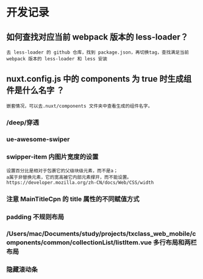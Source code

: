 # 开发记录

## 如何查找对应当前 webpack 版本的 less-loader？

```
去 less-loader 的 github 仓库，找到 package.json，再切换tag，查找满足当前 webpack 版本的 less-loader 和 less 安装
```

## nuxt.config.js 中的 components 为 true 时生成组件是什么名字 ？

```
嵌套情况，可以去.nuxt/components 文件夹中查看生成的组件名字。
```

### /deep/穿透

### ue-awesome-swiper

### swipper-item 内图片宽度的设置

```
设置百分比是相对于包裹它的父级块级元素，而不是a；
a属于非替换元素，它的宽高被它内部元素撑开，而不能设置。
https://developer.mozilla.org/zh-CN/docs/Web/CSS/width
```

### 注意 MainTitleCpn 的 title 属性的不同赋值方式

### padding 不规则布局

### /Users/mac/Documents/study/projects/txclass_web_mobile/components/common/collectionList/listItem.vue 多行布局和两栏布局

### 隐藏滚动条
